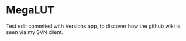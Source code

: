 MegaLUT
=======

Test edit commited with Versions.app, to discover how the github wiki is seen via my SVN client.
